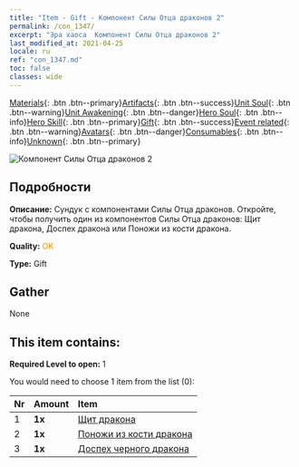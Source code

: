 ```yaml
---
title: "Item - Gift - Компонент Силы Отца драконов 2"
permalink: /con_1347/
excerpt: "Эра хаоса  Компонент Силы Отца драконов 2"
last_modified_at: 2021-04-25
locale: ru
ref: "con_1347.md"
toc: false
classes: wide
---
```

 [Materials](/ItemsRU/){: .btn .btn--primary}[Artifacts](/ItemsRU/Artifacts/){: .btn .btn--success}[Unit Soul](/ItemsRU/UnitSoul/){: .btn .btn--warning}[Unit Awakening](/ItemsRU/UnitAwakening/){: .btn .btn--danger}[Hero Soul](/ItemsRU/HeroSoul/){: .btn .btn--info}[Hero Skill](/ItemsRU/HeroSkill/){: .btn .btn--primary}[Gift](/ItemsRU/Gift/){: .btn .btn--success}[Event related](/ItemsRU/Events/){: .btn .btn--warning}[Avatars](/ItemsRU/Avatars/){: .btn .btn--danger}[Consumables](/ItemsRU/Consumables/){: .btn .btn--info}[Unknown](/ItemsRU/Unknown/){: .btn .btn--primary}

 ![Компонент Силы Отца драконов 2](/images/t/i_906025.png)

## Подробности
 **Описание:** Сундук с компонентами Силы Отца драконов. Откройте, чтобы получить один из компонентов Силы Отца драконов: Щит дракона, Доспех дракона или Поножи из кости дракона.

 **Quality:** <span style="color: #FF8C00">OK</span>

 **Type:** Gift

## Gather

  None

## This item contains:

 **Required Level to open:** 1

 You would need to choose 1 item from the list (0):

  | Nr | Amount |     Item    |
  |:---|:-------|:------------|
  | 1 |  **1x** | [Щит дракона](/ItemsRU/art_144/) |  | 
  | 2 |  **1x** | [Поножи из кости дракона](/ItemsRU/art_145/) |  | 
  | 3 |  **1x** | [Доспех черного дракона](/ItemsRU/art_148/) |  | 
